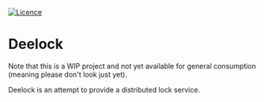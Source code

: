 [![Licence](https://img.shields.io/hexpm/l/plug.svg)](https://github.com/gsharma/deelock/blob/master/LICENSE)

# Deelock

Note that this is a WIP project and not yet available for general consumption (meaning please don't look just yet).

Deelock is an attempt to provide a distributed lock service.

